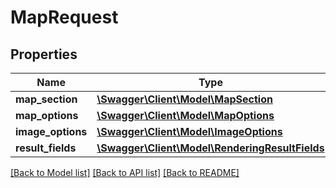 # MapRequest

## Properties
Name | Type | Description | Notes
------------ | ------------- | ------------- | -------------
**map_section** | [**\Swagger\Client\Model\MapSection**](MapSection.md) |  | 
**map_options** | [**\Swagger\Client\Model\MapOptions**](MapOptions.md) |  | [optional] 
**image_options** | [**\Swagger\Client\Model\ImageOptions**](ImageOptions.md) |  | [optional] 
**result_fields** | [**\Swagger\Client\Model\RenderingResultFields**](RenderingResultFields.md) |  | [optional] 

[[Back to Model list]](../../README.md#documentation-for-models) [[Back to API list]](../../README.md#documentation-for-api-endpoints) [[Back to README]](../../README.md)

